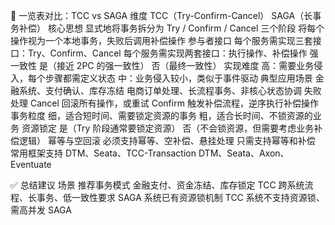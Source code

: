 

🔁 一览表对比：TCC vs SAGA
维度	TCC（Try-Confirm-Cancel）	SAGA（长事务补偿）
核心思想	显式地将事务拆分为 Try / Confirm / Cancel 三个阶段	将每个操作视为一个本地事务，失败后调用补偿操作
参与者接口	每个服务需实现三套接口：Try、Confirm、Cancel	每个服务需实现两套接口：执行操作、补偿操作
强一致性	是（接近 2PC 的强一致性）	否（最终一致性）
实现难度	高：需要业务侵入，每个步骤都需定义状态	中：业务侵入较小，类似于事件驱动
典型应用场景	金融系统、支付确认、库存冻结	电商订单处理、长流程事务、非核心状态协调
失败处理	Cancel 回滚所有操作，或重试 Confirm	触发补偿流程，逆序执行补偿操作
事务粒度	细，适合短时间、需要锁定资源的事务	粗，适合长时间、不锁资源的业务
资源锁定	是（Try 阶段通常要锁定资源）	否（不会锁资源，但需要考虑业务补偿逻辑）
幂等与空回滚	必须支持幂等、空补偿、悬挂处理	只需支持幂等和补偿
常用框架支持	DTM、Seata、TCC-Transaction	DTM、Seata、Axon、Eventuate



✅ 总结建议
场景	推荐事务模式
金融支付、资金冻结、库存锁定	TCC
跨系统流程、长事务、低一致性要求	SAGA
系统已有资源锁机制	TCC
系统不支持资源锁、需高并发	SAGA
